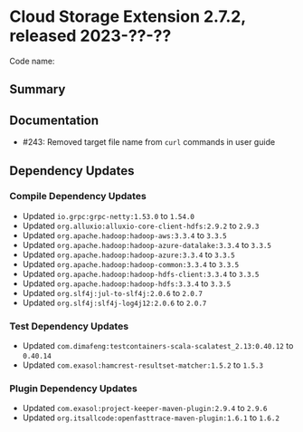# Cloud Storage Extension 2.7.2, released 2023-??-??

Code name:

## Summary

## Documentation

* #243: Removed target file name from `curl` commands in user guide

## Dependency Updates

### Compile Dependency Updates

* Updated `io.grpc:grpc-netty:1.53.0` to `1.54.0`
* Updated `org.alluxio:alluxio-core-client-hdfs:2.9.2` to `2.9.3`
* Updated `org.apache.hadoop:hadoop-aws:3.3.4` to `3.3.5`
* Updated `org.apache.hadoop:hadoop-azure-datalake:3.3.4` to `3.3.5`
* Updated `org.apache.hadoop:hadoop-azure:3.3.4` to `3.3.5`
* Updated `org.apache.hadoop:hadoop-common:3.3.4` to `3.3.5`
* Updated `org.apache.hadoop:hadoop-hdfs-client:3.3.4` to `3.3.5`
* Updated `org.apache.hadoop:hadoop-hdfs:3.3.4` to `3.3.5`
* Updated `org.slf4j:jul-to-slf4j:2.0.6` to `2.0.7`
* Updated `org.slf4j:slf4j-log4j12:2.0.6` to `2.0.7`

### Test Dependency Updates

* Updated `com.dimafeng:testcontainers-scala-scalatest_2.13:0.40.12` to `0.40.14`
* Updated `com.exasol:hamcrest-resultset-matcher:1.5.2` to `1.5.3`

### Plugin Dependency Updates

* Updated `com.exasol:project-keeper-maven-plugin:2.9.4` to `2.9.6`
* Updated `org.itsallcode:openfasttrace-maven-plugin:1.6.1` to `1.6.2`
